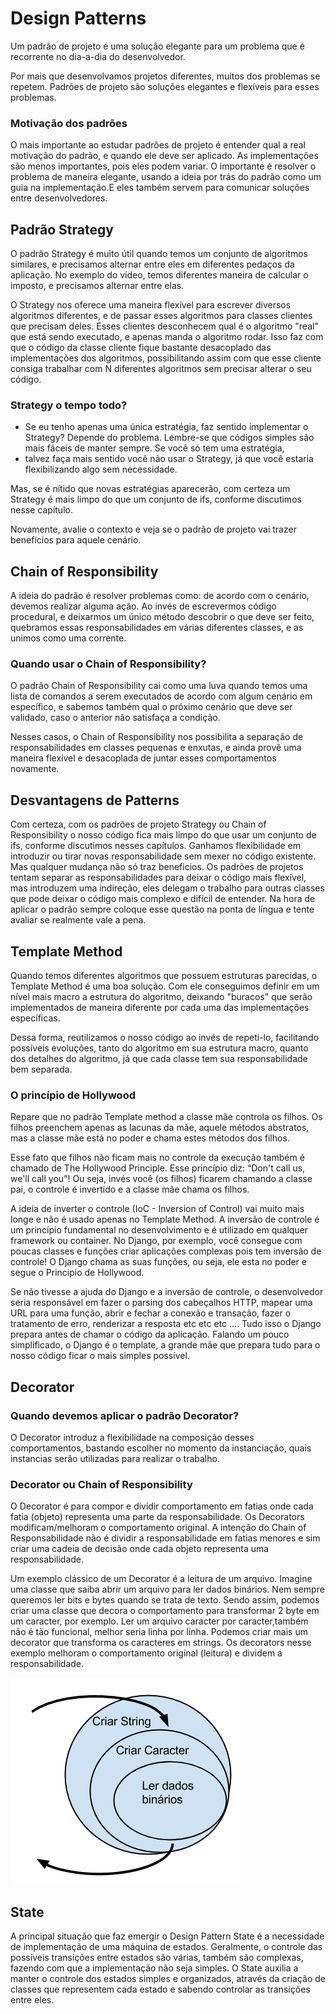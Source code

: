 # Design Patterns

Um padrão de projeto é uma solução elegante para um problema que é recorrente no dia-a-dia do desenvolvedor.

Por mais que desenvolvamos projetos diferentes, muitos dos problemas se repetem. Padrões de projeto são soluções
elegantes e flexíveis para esses problemas.

### Motivação dos padrões
O mais importante ao estudar padrões de projeto é entender qual a real motivação do padrão, e quando ele deve ser
aplicado. As implementações são menos importantes, pois eles podem variar. O importante é resolver o problema de maneira
elegante, usando a ideia por trás do padrão como um guia na implementação.E eles também servem para comunicar soluções
entre desenvolvedores.

## Padrão Strategy
O padrão Strategy é muito útil quando temos um conjunto de algoritmos similares, e precisamos alternar entre eles em 
diferentes pedaços da aplicação. No exemplo do vídeo, temos diferentes maneira de calcular o imposto, e precisamos 
alternar entre elas.

O Strategy nos oferece uma maneira flexível para escrever diversos algoritmos diferentes, e de passar esses algoritmos 
para classes clientes que precisam deles. Esses clientes desconhecem qual é o algoritmo "real" que está sendo executado, 
e apenas manda o algoritmo rodar. Isso faz com que o código da classe cliente fique bastante desacoplado das 
implementações dos algoritmos, possibilitando assim com que esse cliente consiga trabalhar com N diferentes algoritmos 
sem precisar alterar o seu código.

### Strategy o tempo todo?
- Se eu tenho apenas uma única estratégia, faz sentido implementar o Strategy?
Depende do problema. Lembre-se que códigos simples são mais fáceis de manter sempre. Se você só tem uma estratégia, 
- talvez faça mais sentido você não usar o Strategy, já que você estaria flexibilizando algo sem necessidade.

Mas, se é nítido que novas estratégias aparecerão, com certeza um Strategy é mais limpo do que um conjunto de ifs, 
conforme discutimos nesse capítulo.

Novamente, avalie o contexto e veja se o padrão de projeto vai trazer benefícios para aquele cenário.

## Chain of Responsibility
A ideia do padrão é resolver problemas como: de acordo com o cenário, devemos realizar alguma ação. Ao invés de 
escrevermos código procedural, e deixarmos um único método descobrir o que deve ser feito, quebramos essas 
responsabilidades em várias diferentes classes, e as unimos como uma corrente.

### Quando usar o Chain of Responsibility?
O padrão Chain of Responsibility cai como uma luva quando temos uma lista de comandos a serem executados de acordo com 
algum cenário em específico, e sabemos também qual o próximo cenário que deve ser validado, caso o anterior não 
satisfaça a condição.

Nesses casos, o Chain of Responsibility nos possibilita a separação de responsabilidades em classes pequenas e enxutas, 
e ainda provê uma maneira flexível e desacoplada de juntar esses comportamentos novamente.

## Desvantagens de Patterns
Com certeza, com os padrões de projeto Strategy ou Chain of Responsibility o nosso código fica mais limpo do que usar um
conjunto de ifs, conforme discutimos nesses capítulos. Ganhamos flexibilidade em introduzir ou tirar novas 
responsabilidade sem mexer no código existente. Mas qualquer mudança não só traz beneficios. 
Os padrões de projetos tentam separar as responsabilidades para deixar o código mais flexível, mas introduzem uma 
indireção, eles delegam o trabalho para outras classes que pode deixar o código mais complexo e difícil de entender. 
Na hora de aplicar o padrão sempre coloque esse questão na ponta de língua e tente avaliar se realmente vale a pena.

## Template Method
Quando temos diferentes algoritmos que possuem estruturas parecidas, o Template Method é uma boa solução. Com ele 
conseguimos definir em um nível mais macro a estrutura do algoritmo, deixando "buracos" que serão implementados de 
maneira diferente por cada uma das implementações específicas.

Dessa forma, reutilizamos o nosso código ao invés de repeti-lo, facilitando possíveis evoluções, tanto do algoritmo em 
sua estrutura macro, quanto dos detalhes do algoritmo, já que cada classe tem sua responsabilidade bem separada.

### O princípio de Hollywood
Repare que no padrão Template method a classe mãe controla os filhos. Os filhos preenchem apenas as lacunas da mãe, 
aquele métodos abstratos, mas a classe mãe está no poder e chama estes métodos dos filhos.

Esse fato que filhos não ficam mais no controle da execução também é chamado de The Hollywood Principle. Esse princípio 
diz: “Don't call us, we'll call you”! Ou seja, invés você (os filhos) ficarem chamando a classe pai, o controle é 
invertido e a classe mãe chama os filhos.

A ideia de inverter o controle (IoC - Inversion of Control) vai muito mais longe e não é usado apenas no Template Method.
A inversão de controle é um princípio fundamental no desenvolvimento e é utilizado em qualquer framework ou container. 
No Django, por exemplo, você consegue com poucas classes e funções criar aplicações complexas pois tem inversão de 
controle! O Django chama as suas funções, ou seja, ele esta no poder e segue o Principio de Hollywood.

Se não tivesse a ajuda do Django e a inversão de controle, o desenvolvedor seria responsável em fazer o parsing dos 
cabeçalhos HTTP, mapear uma URL para uma função, abrir e fechar a conexão e transação, fazer o tratamento de erro, 
renderizar a resposta etc etc etc .... Tudo isso o Django prepara antes de chamar o código da aplicação. Falando um 
pouco simplificado, o Django é o template, a grande mãe que prepara tudo para o nosso código ficar o mais simples 
possível.


## Decorator
### Quando devemos aplicar o padrão Decorator? 
O Decorator introduz a flexibilidade na composição desses comportamentos, bastando escolher no momento da instanciação, 
quais instancias serão utilizadas para realizar o trabalho.


### Decorator ou Chain of Responsibility
O Decorator é para compor e dividir comportamento em fatias onde cada fatia (objeto) representa uma parte da 
responsabilidade. Os Decorators modificam/melhoram o comportamento original. A intenção do Chain of Responsabilidade não
é dividir a responsabilidade em fatias menores e sim criar uma cadeia de decisão onde cada objeto representa uma 
responsabilidade.

Um exemplo clássico de um Decorator é a leitura de um arquivo. Imagine uma classe que saiba abrir um arquivo para ler 
dados binários. Nem sempre queremos ler bits e bytes quando se trata de texto. Sendo assim, podemos criar uma classe que
decora o comportamento para transformar 2 byte em um caracter, por exemplo. Ler um arquivo caracter por caracter,também 
não é tão funcional, melhor seria linha por linha. Podemos criar mais um decorator que transforma os caracteres em 
strings. Os decorators nesse exemplo melhoram o comportamento original (leitura) e dividem a responsabilidade.

![img.png](img.png)

## State
A principal situação que faz emergir o Design Pattern State é a necessidade de implementação de uma máquina de estados. 
Geralmente, o controle das possíveis transições entre estados são várias, também são complexas, fazendo com que a 
implementação não seja simples. O State auxilia a manter o controle dos estados simples e organizados, através da 
criação de classes que representem cada estado e sabendo controlar as transições entre eles.